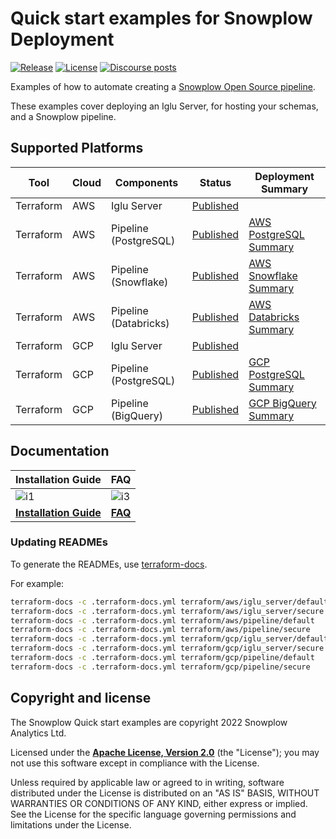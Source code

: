 # Quick start examples for Snowplow Deployment

[![Release][release-badge]][release]
[![License][license-image]][license]
[![Discourse posts][discourse-image]][discourse]

Examples of how to automate creating a [Snowplow Open Source pipeline](https://github.com/snowplow/snowplow).

These examples cover deploying an Iglu Server, for hosting your schemas, and a Snowplow pipeline.

## Supported Platforms

| Tool      | Cloud | Components            | Status                                 | Deployment Summary                        |
|-----------|-------|-----------------------|----------------------------------------|-------------------------------------------|
| Terraform | AWS   | Iglu Server           | [Published](terraform/aws/iglu_server) |                                           |
| Terraform | AWS   | Pipeline (PostgreSQL) | [Published](terraform/aws/pipeline)    | [AWS PostgreSQL Summary][deploypgsum-aws] |
| Terraform | AWS   | Pipeline (Snowflake)  | [Published](terraform/aws/snowflake)   | [AWS Snowflake Summary][deploysfsum-aws]  |
| Terraform | AWS   | Pipeline (Databricks) | [Published](terraform/aws/pipeline)    | [AWS Databricks Summary][deploydbsum-aws] |
| Terraform | GCP   | Iglu Server           | [Published](terraform/gcp/iglu_server) |                                           |
| Terraform | GCP   | Pipeline (PostgreSQL) | [Published](terraform/gcp/pipeline)    | [GCP PostgreSQL Summary][deploysum-gcp]   |
| Terraform | GCP   | Pipeline (BigQuery)   | [Published](terraform/gcp/pipeline)    | [GCP BigQuery Summary][deploysum-gcp]     |

## Documentation

| Installation Guide                     | FAQ              |
|----------------------------------------|------------------|
| ![i1][install-image]                   | ![i3][faq-image] |
| **[Installation Guide][installguide]** | **[FAQ][faq]**   |

### Updating READMEs

To generate the READMEs, use [terraform-docs][tf-docs].

For example:

```bash
terraform-docs -c .terraform-docs.yml terraform/aws/iglu_server/default
terraform-docs -c .terraform-docs.yml terraform/aws/iglu_server/secure
terraform-docs -c .terraform-docs.yml terraform/aws/pipeline/default
terraform-docs -c .terraform-docs.yml terraform/aws/pipeline/secure
terraform-docs -c .terraform-docs.yml terraform/gcp/iglu_server/default
terraform-docs -c .terraform-docs.yml terraform/gcp/iglu_server/secure
terraform-docs -c .terraform-docs.yml terraform/gcp/pipeline/default
terraform-docs -c .terraform-docs.yml terraform/gcp/pipeline/secure
```

## Copyright and license

The Snowplow Quick start examples are copyright 2022 Snowplow Analytics Ltd.

Licensed under the **[Apache License, Version 2.0][license]** (the "License");
you may not use this software except in compliance with the License.

Unless required by applicable law or agreed to in writing, software
distributed under the License is distributed on an "AS IS" BASIS,
WITHOUT WARRANTIES OR CONDITIONS OF ANY KIND, either express or implied.
See the License for the specific language governing permissions and
limitations under the License.

[install-image]: https://d3i6fms1cm1j0i.cloudfront.net/github/images/techdocs.png
[deploy-image]: https://d3i6fms1cm1j0i.cloudfront.net/github/images/setup.png
[faq-image]: https://d3i6fms1cm1j0i.cloudfront.net/github/images/roadmap.png

[installguide]: https://docs.snowplow.io/docs/open-source-quick-start/
[faq]: https://docs.snowplow.io/docs/open-source-quick-start/quick-start-faqs/

[deploypgsum-aws]: https://docs.snowplow.io/docs/open-source-quick-start/quick-start-installation-guide-on-aws/summary-of-what-you-have-deployed/aws-and-postgres/
[deploysfsum-aws]: https://docs.snowplow.io/docs/open-source-quick-start/quick-start-installation-guide-on-aws/summary-of-what-you-have-deployed/aws-and-snowflake/
[deploydbsum-aws]: https://docs.snowplow.io/docs/open-source-quick-start/quick-start-installation-guide-on-aws/summary-of-what-you-have-deployed/aws-and-databricks/
[deploysum-gcp]: https://docs.snowplow.io/docs/open-source-quick-start/quick-start-installation-guide-on-gcp/summary-of-what-you-have-deployed/

[license-image]: https://img.shields.io/badge/license-Apache--2-blue.svg?style=flat
[license]: https://www.apache.org/licenses/LICENSE-2.0

[discourse-image]: https://img.shields.io/discourse/posts?server=https%3A%2F%2Fdiscourse.snowplow.io%2F
[discourse]: http://discourse.snowplow.io/

[release]: https://github.com/snowplow/snowplow/releases
[release-badge]: https://img.shields.io/badge/Snowplow-22.01%20Western%20Ghats%20%28Patch.4%29-6638b8

[tf-docs]: https://github.com/terraform-docs/terraform-docs
